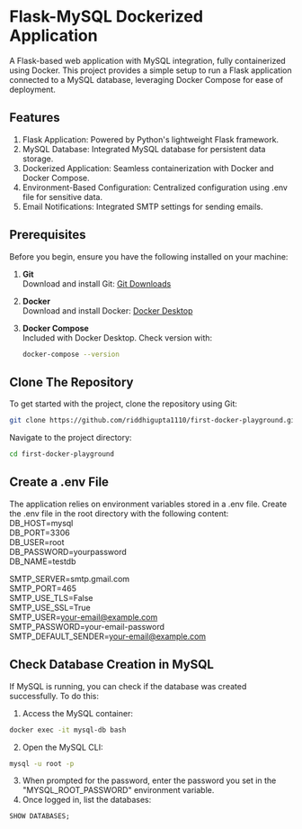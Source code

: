 # Flask-MySQL Dockerized Application

A Flask-based web application with MySQL integration, fully containerized using Docker. 
This project provides a simple setup to run a Flask application connected to a MySQL database, leveraging Docker Compose for ease of deployment.

## Features
1. Flask Application: Powered by Python's lightweight Flask framework.
2. MySQL Database: Integrated MySQL database for persistent data storage.
3. Dockerized Application: Seamless containerization with Docker and Docker Compose.
4. Environment-Based Configuration: Centralized configuration using .env file for sensitive data.
5. Email Notifications: Integrated SMTP settings for sending emails.

## Prerequisites

Before you begin, ensure you have the following installed on your machine:

1. **Git**  
   Download and install Git: [Git Downloads](https://git-scm.com/downloads)

2. **Docker**  
   Download and install Docker: [Docker Desktop](https://www.docker.com/products/docker-desktop/)

3. **Docker Compose**  
   Included with Docker Desktop. Check version with:
   ```bash
   docker-compose --version
   ```

## Clone The Repository
To get started with the project, clone the repository using Git:
```bash
git clone https://github.com/riddhigupta1110/first-docker-playground.git
```
Navigate to the project directory:
```bash
cd first-docker-playground
```


## Create a .env File

The application relies on environment variables stored in a .env file. Create the .env file in the root directory with the following content:  
DB_HOST=mysql  
DB_PORT=3306  
DB_USER=root  
DB_PASSWORD=yourpassword  
DB_NAME=testdb  

SMTP_SERVER=smtp.gmail.com  
SMTP_PORT=465  
SMTP_USE_TLS=False  
SMTP_USE_SSL=True  
SMTP_USER=your-email@example.com  
SMTP_PASSWORD=your-email-password  
SMTP_DEFAULT_SENDER=your-email@example.com  

## Check Database Creation in MySQL   
If MySQL is running, you can check if the database was created successfully. To do this:  
1. Access the MySQL container:
```bash
docker exec -it mysql-db bash
```
2. Open the MySQL CLI:
```bash
mysql -u root -p
```
3. When prompted for the password, enter the password you set in the "MYSQL_ROOT_PASSWORD" environment variable.
4. Once logged in, list the databases:
```sql
SHOW DATABASES;
```
